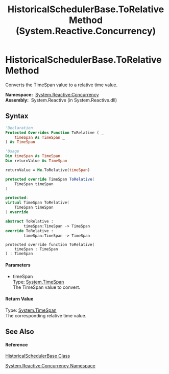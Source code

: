 ﻿---
title: HistoricalSchedulerBase.ToRelative Method  (System.Reactive.Concurrency)
TOCTitle: ToRelative Method
ms:assetid: M:System.Reactive.Concurrency.HistoricalSchedulerBase.ToRelative(System.TimeSpan)
ms:mtpsurl: https://msdn.microsoft.com/en-us/library/system.reactive.concurrency.historicalschedulerbase.torelative(v=VS.103)
ms:contentKeyID: 36068549
ms.date: 06/28/2011
mtps_version: v=VS.103
f1_keywords:
- System.Reactive.Concurrency.HistoricalSchedulerBase.ToRelative
dev_langs:
- CSharp
- JScript
- VB
- FSharp
- c++
---

# HistoricalSchedulerBase.ToRelative Method

Converts the TimeSpan value to a relative time value.

**Namespace:**  [System.Reactive.Concurrency](hh229042\(v=vs.103\).md)  
**Assembly:**  System.Reactive (in System.Reactive.dll)

## Syntax

``` vb
'Declaration
Protected Overrides Function ToRelative ( _
    timeSpan As TimeSpan _
) As TimeSpan
```

``` vb
'Usage
Dim timeSpan As TimeSpan
Dim returnValue As TimeSpan

returnValue = Me.ToRelative(timeSpan)
```

``` csharp
protected override TimeSpan ToRelative(
    TimeSpan timeSpan
)
```

``` c++
protected:
virtual TimeSpan ToRelative(
    TimeSpan timeSpan
) override
```

``` fsharp
abstract ToRelative : 
        timeSpan:TimeSpan -> TimeSpan 
override ToRelative : 
        timeSpan:TimeSpan -> TimeSpan 
```

``` jscript
protected override function ToRelative(
    timeSpan : TimeSpan
) : TimeSpan
```

#### Parameters

  - timeSpan  
    Type: [System.TimeSpan](https://msdn.microsoft.com/en-us/library/269ew577)  
    The TimeSpan value to convert.  

#### Return Value

Type: [System.TimeSpan](https://msdn.microsoft.com/en-us/library/269ew577)  
The corresponding relative time value.  

## See Also

#### Reference

[HistoricalSchedulerBase Class](hh212106\(v=vs.103\).md)

[System.Reactive.Concurrency Namespace](hh229042\(v=vs.103\).md)

